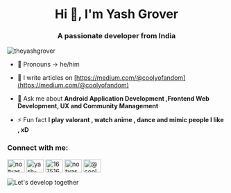 
<h1 align="center">Hi 👾, I'm Yash Grover</h1>
<h3 align="center">A passionate developer from India</h3>
<p align="left"> <img src="https://komarev.com/ghpvc/?username=theyashgrover&label=Profile%20views&color=0e75b6&style=flat" alt="theyashgrover" /> </p>

- 🙂 Pronouns -> he/him

- 📝 I write articles on [https://medium.com/@coolyofandom](https://medium.com/@coolyofandom)

- 💬 Ask me about **Android Application Development ,Frontend Web Development, UX and Community Management**

- ⚡ Fun fact **I play valorant , watch anime , dance and mimic people I like , xD**

<!-- <img align="right" alt="Coding" width="400" src="https://user-images.githubusercontent.com/83108253/187276323-02cccde4-0411-41e8-8d37-981f5776fcaa.gif"/> -->

<h3 align="left">Connect with me:</h3>
<p align="left">
<a href="https://twitter.com/notyashgrover" target="blank"><img align="center" src="https://raw.githubusercontent.com/rahuldkjain/github-profile-readme-generator/master/src/images/icons/Social/twitter.svg" alt="notyashgrover" height="30" width="40" /></a>
<a href="https://linkedin.com/in/yash-grover-4716441b2/" target="blank"><img align="center" src="https://raw.githubusercontent.com/rahuldkjain/github-profile-readme-generator/master/src/images/icons/Social/linked-in-alt.svg" alt="yash-grover-4716441b2/" height="30" width="40" /></a>
<a href="https://stackoverflow.com/users/16751627" target="blank"><img align="center" src="https://raw.githubusercontent.com/rahuldkjain/github-profile-readme-generator/master/src/images/icons/Social/stack-overflow.svg" alt="16751627" height="30" width="40" /></a>
<a href="https://instagram.com/notyashgrover" target="blank"><img align="center" src="https://raw.githubusercontent.com/rahuldkjain/github-profile-readme-generator/master/src/images/icons/Social/instagram.svg" alt="notyashgrover" height="30" width="40" /></a>
<a href="https://medium.com/@coolyofandom" target="blank"><img align="center" src="https://raw.githubusercontent.com/rahuldkjain/github-profile-readme-generator/master/src/images/icons/Social/medium.svg" alt="@coolyofandom" height="30" width="40" /></a>
</p>

![Let's develop together](https://user-images.githubusercontent.com/83108253/187276177-3f7b4476-0544-4cd5-b7b1-73e34cb7d05f.gif) 
